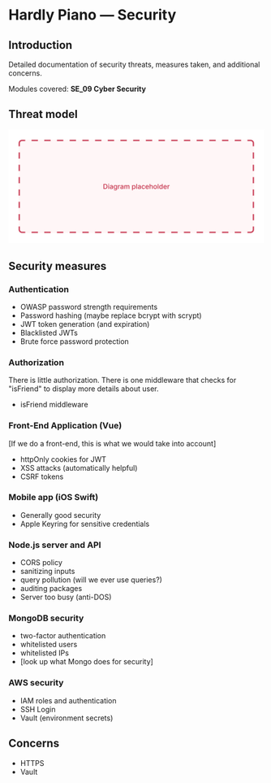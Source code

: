# Hardly Piano — Security

## Introduction

Detailed documentation of security threats, measures taken, and additional concerns.

Modules covered: **SE_09 Cyber Security**

## Threat model

![placeholder-name](.//img/placeholder.jpg)

## Security measures

### Authentication

-   OWASP password strength requirements
-   Password hashing (maybe replace bcrypt with scrypt)
-   JWT token generation (and expiration)
-   Blacklisted JWTs
-   Brute force password protection

### Authorization

There is little authorization. There is one middleware that checks for "isFriend" to display more details about user.

-   isFriend middleware

### Front-End Application (Vue)

[If we do a front-end, this is what we would take into account]

-   httpOnly cookies for JWT
-   XSS attacks (automatically helpful)
-   CSRF tokens

### Mobile app (iOS Swift)

-   Generally good security
-   Apple Keyring for sensitive credentials

### Node.js server and API

-   CORS policy
-   sanitizing inputs
-   query pollution (will we ever use queries?)
-   auditing packages
-   Server too busy (anti-DOS)

### MongoDB security

-   two-factor authentication
-   whitelisted users
-   whitelisted IPs
-   [look up what Mongo does for security]

### AWS security

-   IAM roles and authentication
-   SSH Login
-   Vault (environment secrets)

## Concerns

-   HTTPS
-   Vault
